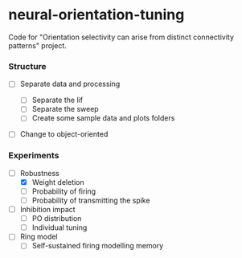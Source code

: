 # neural-orientation-tuning
 Code for "Orientation selectivity can arise from distinct connectivity patterns" project.
 
### Structure
- [ ] Separate data and processing
	- [ ] Separate the lif
	- [ ] Separate the sweep
	- [ ] Create some sample data and plots folders
- [ ] Change to object-oriented


### Experiments
- [ ] Robustness
	- [x] Weight deletion
	- [ ] Probability of firing
	- [ ] Probability of transmitting the spike
- [ ] Inhibition impact
	- [ ] PO distribution
	- [ ] Individual tuning
- [ ] Ring model
	- [ ] Self-sustained firing modelling memory
